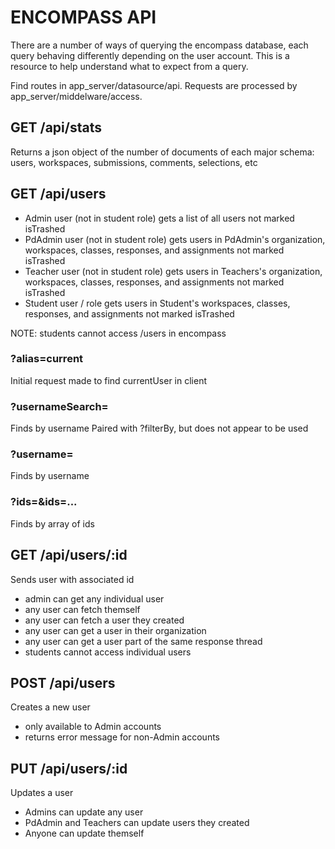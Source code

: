 # ENCOMPASS API

There are a number of ways of querying the encompass database, each query behaving differently depending on the user account. This is a resource to help understand what to expect from a query.

Find routes in app_server/datasource/api. Requests are processed by app_server/middelware/access.

## GET /api/stats

Returns a json object of the number of documents of each major schema: users, workspaces, submissions, comments, selections, etc

## GET /api/users

- Admin user (not in student role) gets a list of all users not marked isTrashed
- PdAdmin user (not in student role) gets users in PdAdmin's organization, workspaces, classes, responses, and assignments not marked isTrashed
- Teacher user (not in student role) gets users in Teachers's organization, workspaces, classes, responses, and assignments not marked isTrashed
- Student user / role gets users in Student's workspaces, classes, responses, and assignments not marked isTrashed

NOTE: students cannot access /users in encompass

### ?alias=current

Initial request made to find currentUser in client

### ?usernameSearch=<username>

Finds by username
Paired with ?filterBy, but does not appear to be used

### ?username=<username>

Finds by username

### ?ids=<ids>&ids=<id>...

Finds by array of ids

## GET /api/users/:id

Sends user with associated id

- admin can get any individual user
- any user can fetch themself
- any user can fetch a user they created
- any user can get a user in their organization
- any user can get a user part of the same response thread
- students cannot access individual users

## POST /api/users

Creates a new user

- only available to Admin accounts
- returns error message for non-Admin accounts

## PUT /api/users/:id

Updates a user

- Admins can update any user
- PdAdmin and Teachers can update users they created
- Anyone can update themself
